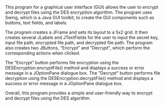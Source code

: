 This program for a graphical user interface (GUI) allows the user to encrypt and decrypt files
using the DES encryption algorithm. The program uses Swing, which is a Java GUI toolkit, to
create the GUI components such as buttons, text fields, and labels.

The program creates a JFrame and sets its layout to a 5x2 grid. It then creates several JLabels
and JTextFields for the user to input the secret key, input file path, encrypted file path, and
decrypted file path. The program also creates two JButtons, "Encrypt" and "Decrypt", which
perform the corresponding actions when clicked.

The "Encrypt" button performs file encryption using the DESEncryption.encryptFile() method
and displays a success or error message in a JOptionPane dialogue box. The "Decrypt" button
performs file decryption using the DESEncryption.decryptFile() method and displays a success
or error message in a JOptionPane dialogue box.

Overall, this program provides a simple and user-friendly way to encrypt and decrypt files using
the DES algorithm.

